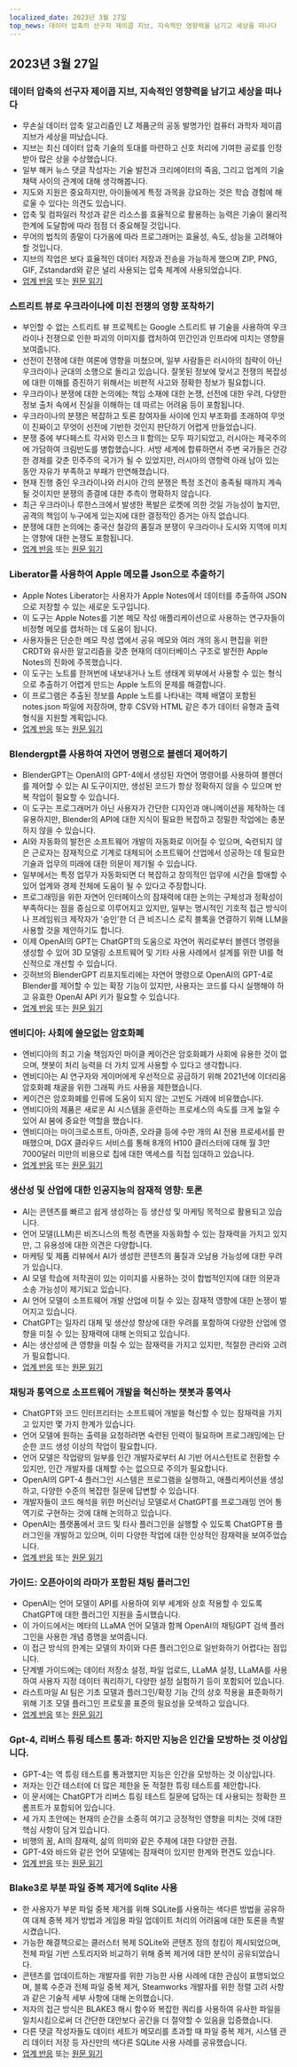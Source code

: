 ```yaml
---
localized_date: 2023년 3월 27일
top_news: 데이터 압축의 선구자 제이콥 지브, 지속적인 영향력을 남기고 세상을 떠나다
---
```


## 2023년 3월 27일

### 데이터 압축의 선구자 제이콥 지브, 지속적인 영향력을 남기고 세상을 떠나다

- 무손실 데이터 압축 알고리즘인 LZ 제품군의 공동 발명가인 컴퓨터 과학자 제이콥 지브가 세상을 떠났습니다.
- 지브는 최신 데이터 압축 기술의 토대를 마련하고 신호 처리에 기여한 공로를 인정받아 많은 상을 수상했습니다.
- 일부 해커 뉴스 댓글 작성자는 기술 발전과 크리에이터의 죽음, 그리고 업계의 기술 채택 사이의 관계에 대해 생각해봅니다.
- 지도와 지원은 중요하지만, 아이들에게 특정 과목을 강요하는 것은 학습 경험에 해로울 수 있다는 의견도 있습니다.
- 압축 및 컴파일러 작성과 같은 리소스를 효율적으로 활용하는 능력은 기술이 물리적 한계에 도달함에 따라 점점 더 중요해질 것입니다.
- 무어의 법칙의 종말이 다가옴에 따라 프로그래머는 효율성, 속도, 성능을 고려해야 할 것입니다.
- 지브의 작업은 보다 효율적인 데이터 저장과 전송을 가능하게 했으며 ZIP, PNG, GIF, Zstandard와 같은 널리 사용되는 압축 체계에 사용되었습니다.
- [업계 반응](http://news.ycombinator.com/item?id=35316836) 또는 [원문 읽기](https://twitter.com/erlichya/status/1639973591214182400)

### 스트리트 뷰로 우크라이나에 미친 전쟁의 영향 포착하기

- 부인할 수 없는 스트리트 뷰 프로젝트는 Google 스트리트 뷰 기술을 사용하여 우크라이나 전쟁으로 인한 파괴의 이미지를 캡처하여 민간인과 인프라에 미치는 영향을 보여줍니다.
- 선전이 전쟁에 대한 여론에 영향을 미쳤으며, 일부 사람들은 러시아의 침략이 아닌 우크라이나 군대의 소행으로 돌리고 있습니다. 잘못된 정보에 맞서고 전쟁의 복잡성에 대한 이해를 증진하기 위해서는 비판적 사고와 정확한 정보가 필요합니다.
- 우크라이나 분쟁에 대한 논의에는 책임 소재에 대한 논쟁, 선전에 대한 우려, 다양한 정보 출처 속에서 진실을 이해하는 데 따르는 어려움 등이 포함됩니다.
- 우크라이나의 분쟁은 복잡하고 토론 참여자들 사이에 인지 부조화를 초래하여 무엇이 진짜이고 무엇이 선전에 기반한 것인지 판단하기 어렵게 만들었습니다.
- 분쟁 중에 부다페스트 각서와 민스크 II 합의는 모두 파기되었고, 러시아는 제국주의에 가담하여 크림반도를 병합했습니다. 서방 세계에 합류하면서 주변 국가들은 건강한 경제를 갖춘 민주주의 국가가 될 수 있었지만, 러시아의 영향력 아래 남아 있는 동안 자유가 부족하고 부패가 만연해졌습니다.
- 현재 진행 중인 우크라이나와 러시아 간의 분쟁은 특정 조건이 충족될 때까지 계속될 것이지만 분쟁의 종결에 대한 추측이 명확하지 않습니다.
- 최근 우크라이나 루한스크에서 발생한 폭발은 로켓에 의한 것일 가능성이 높지만, 공격의 책임이 누구에게 있는지에 대한 결정적인 증거는 아직 없습니다.
- 분쟁에 대한 논의에는 중국산 철강의 품질과 분쟁이 우크라이나 도시와 지역에 미치는 영향에 대한 논쟁도 포함됩니다.
- [업계 반응](http://news.ycombinator.com/item?id=35312352) 또는 [원문 읽기](https://theundeniablestreetview.com/)

### Liberator를 사용하여 Apple 메모를 Json으로 추출하기

- Apple Notes Liberator는 사용자가 Apple Notes에서 데이터를 추출하여 JSON으로 저장할 수 있는 새로운 도구입니다.
- 이 도구는 Apple Notes를 기본 메모 작성 애플리케이션으로 사용하는 연구자들이 비정형 메모를 캡처하는 데 도움이 됩니다.
- 사용자들은 단순한 메모 작성 앱에서 공유 메모와 여러 개의 동시 편집을 위한 CRDT와 유사한 알고리즘을 갖춘 현재의 데이터베이스 구조로 발전한 Apple Notes의 진화에 주목했습니다.
- 이 도구는 노트를 한꺼번에 내보내거나 노트 생태계 외부에서 사용할 수 있는 형식으로 추출하기 어렵게 만드는 Apple 노트의 문제를 해결합니다.
- 이 프로그램은 추출된 정보를 Apple 노트를 나타내는 객체 배열이 포함된 notes.json 파일에 저장하며, 향후 CSV와 HTML 같은 추가 데이터 유형과 출력 형식을 지원할 계획입니다.
- [업계 반응](http://news.ycombinator.com/item?id=35316679) 또는 [원문 읽기](https://github.com/HamburgChimps/apple-notes-liberator)

### Blendergpt를 사용하여 자연어 명령으로 블렌더 제어하기

- BlenderGPT는 OpenAI의 GPT-4에서 생성된 자연어 명령어를 사용하여 블렌더를 제어할 수 있는 AI 도구이지만, 생성된 코드가 항상 정확하지 않을 수 있으며 반복 작업이 필요할 수 있습니다.
- 이 도구는 프로그래머가 아닌 사용자가 간단한 디자인과 애니메이션을 제작하는 데 유용하지만, Blender의 API에 대한 지식이 필요한 복잡하고 정밀한 작업에는 충분하지 않을 수 있습니다.
- AI와 자동화의 발전은 소프트웨어 개발의 자동화로 이어질 수 있으며, 숙련되지 않은 근로자는 잠재적으로 기계로 대체되어 소프트웨어 산업에서 성공하는 데 필요한 기술과 업무의 미래에 대한 의문이 제기될 수 있습니다.
- 일부에서는 특정 업무가 자동화되면 더 복잡하고 창의적인 업무에 시간을 할애할 수 있어 업계와 경제 전체에 도움이 될 수 있다고 주장합니다.
- 프로그래밍을 위한 자연어 인터페이스의 잠재력에 대한 논의는 구체성과 정확성이 부족하다는 점을 중심으로 이루어지고 있지만, 일부는 명시적인 기호적 접근 방식이나 프레임워크 제작자가 '승인'한 더 큰 비즈니스 로직 블록을 연결하기 위해 LLM을 사용할 것을 제안하기도 합니다.
- 이제 OpenAI의 GPT는 ChatGPT의 도움으로 자연어 쿼리로부터 블렌더 명령을 생성할 수 있어 3D 모델링 소프트웨어 및 기타 사용 사례에서 설계를 위한 UI를 혁신적으로 개선할 수 있습니다.
- 깃허브의 BlenderGPT 리포지토리에는 자연어 명령으로 OpenAI의 GPT-4로 Blender를 제어할 수 있는 확장 기능이 있지만, 사용자는 코드를 다시 실행해야 하고 유효한 OpenAI API 키가 필요할 수 있습니다.
- [업계 반응](http://news.ycombinator.com/item?id=35320571) 또는 [원문 읽기](https://github.com/gd3kr/BlenderGPT)

### 엔비디아: 사회에 쓸모없는 암호화폐

- 엔비디아의 최고 기술 책임자인 마이클 케이건은 암호화폐가 사회에 유용한 것이 없으며, 챗봇이 처리 능력을 더 가치 있게 사용할 수 있다고 생각합니다.
- 엔비디아는 AI 연구자와 게이머에게 우선적으로 공급하기 위해 2021년에 이더리움 암호화폐 채굴을 위한 그래픽 카드 사용을 제한했습니다.
- 케이건은 암호화폐를 인류에 도움이 되지 않는 고빈도 거래에 비유했습니다.
- 엔비디아의 제품은 새로운 AI 시스템을 훈련하는 프로세스의 속도를 크게 높일 수 있어 AI 붐에 중요한 역할을 했습니다.
- 엔비디아는 마이크로소프트, 아마존, 오라클 등에 수만 개의 AI 전용 프로세서를 판매했으며, DGX 클라우드 서비스를 통해 8개의 H100 클러스터에 대해 월 3만7000달러 미만의 비용으로 칩에 대한 액세스를 직접 임대하고 있습니다.
- [업계 반응](http://news.ycombinator.com/item?id=35317464) 또는 [원문 읽기](https://www.theguardian.com/technology/2023/mar/26/cryptocurrencies-add-nothing-useful-to-society-nvidia-chatbots-processing-crypto-mining)

### 생산성 및 산업에 대한 인공지능의 잠재적 영향: 토론

- AI는 콘텐츠를 빠르고 쉽게 생성하는 등 생산성 및 마케팅 목적으로 활용되고 있습니다.
- 언어 모델(LLM)은 비즈니스의 특정 측면을 자동화할 수 있는 잠재력을 가지고 있지만, 그 유용성에 대한 의견은 다양합니다.
- 마케팅 및 제품 리뷰에서 AI가 생성한 콘텐츠의 품질과 오남용 가능성에 대한 우려가 있습니다.
- AI 모델 학습에 저작권이 있는 이미지를 사용하는 것이 합법적인지에 대한 의문과 소송 가능성이 제기되고 있습니다.
- AI 언어 모델이 소프트웨어 개발 산업에 미칠 수 있는 잠재적 영향에 대한 논쟁이 벌어지고 있습니다.
- ChatGPT는 일자리 대체 및 생산성 향상에 대한 우려를 포함하여 다양한 산업에 영향을 미칠 수 있는 잠재력에 대해 논의되고 있습니다.
- AI는 생산성에 큰 영향을 미칠 수 있는 잠재력을 가지고 있지만, 적절한 관리와 고려가 필요합니다.
- [업계 반응](http://news.ycombinator.com/item?id=35312694) 또는 [원문 읽기](https://oneusefulthing.substack.com/p/superhuman-what-can-ai-do-in-30-minutes)

### 채팅과 통역으로 소프트웨어 개발을 혁신하는 챗봇과 통역사

- ChatGPT와 코드 인터프리터는 소프트웨어 개발을 혁신할 수 있는 잠재력을 가지고 있지만 몇 가지 한계가 있습니다.
- 언어 모델에 원하는 출력을 요청하려면 숙련된 인력이 필요하며 프로그래밍에는 단순한 코드 생성 이상의 작업이 필요합니다.
- 언어 모델은 작업량의 일부를 인간 개발자로부터 AI 기반 어시스턴트로 전환할 수 있지만, 인간 개발자를 대체할 수는 없으므로 주의가 필요합니다.
- OpenAI의 GPT-4 플러그인 시스템은 프로그램을 실행하고, 애플리케이션을 생성하고, 다양한 수준의 복잡한 질문에 답변할 수 있습니다.
- 개발자들이 코드 해석을 위한 머신러닝 모델로서 ChatGPT를 프로그래밍 언어 통역기로 구현하는 것에 대해 논의하고 있습니다.
- OpenAI는 플랫폼에서 코드 및 타사 플러그인을 실행할 수 있도록 ChatGPT용 플러그인을 개발하고 있으며, 이미 다양한 작업에 대한 인상적인 잠재력을 보여주었습니다.
- [업계 반응](http://news.ycombinator.com/item?id=35312609) 또는 [원문 읽기](https://andrewmayneblog.wordpress.com/2023/03/23/chatgpt-code-interpreter-magic/)

### 가이드: 오픈아이의 라마가 포함된 채팅 플러그인

- OpenAI는 언어 모델이 API를 사용하여 외부 세계와 상호 작용할 수 있도록 ChatGPT에 대한 플러그인 지원을 출시했습니다.
- 이 가이드에서는 메타의 LLaMA 언어 모델과 함께 OpenAI의 채팅GPT 검색 플러그인을 사용한 개념 증명을 보여줍니다.
- 이 접근 방식의 한계는 모델의 차이와 다른 플러그인으로 일반화하기 어렵다는 점입니다.
- 단계별 가이드에는 데이터 저장소 설정, 파일 업로드, LLaMA 설정, LLaMA를 사용하여 사용자 지정 데이터 쿼리하기, 다양한 설정 실험하기 등이 포함되어 있습니다.
- 라스트마일 AI 팀은 기초 모델과 플러그인/확장 기능 간의 상호 작용을 표준화하기 위해 기초 모델 플러그인 프로토콜 표준의 필요성을 모색하고 있습니다.
- [업계 반응](http://news.ycombinator.com/item?id=35315542) 또는 [원문 읽기](https://blog.lastmileai.dev/using-openais-retrieval-plugin-with-llama-d2e0b6732f14)

### Gpt-4, 리버스 튜링 테스트 통과: 하지만 지능은 인간을 모방하는 것 이상입니다.

- GPT-4는 역 튜링 테스트를 통과했지만 지능은 인간을 모방하는 것 이상입니다.
- 저자는 인간 테스터에 더 많은 제한을 둔 적절한 튜링 테스트를 제안합니다.
- 이 문서에는 ChatGPT가 리버스 튜링 테스트 질문에 답하는 데 사용되는 정확한 프롬프트가 포함되어 있습니다.
- 세 가지 초안에는 현재의 순간을 소중히 여기고 긍정적인 영향을 미치는 것에 대한 핵심 사항이 담겨 있습니다.
- 비행의 꿈, AI의 잠재력, 삶의 의미와 같은 주제에 대한 다양한 관점.
- GPT-4와 바드와 같은 언어 모델에는 잠재력이 있지만 한계와 편견도 있습니다.
- [업계 반응](http://news.ycombinator.com/item?id=35313171) 또는 [원문 읽기](https://gist.github.com/rain-1/3bf56122b0ebeac929dff0f881ee8e4c)

### Blake3로 부분 파일 중복 제거에 Sqlite 사용

- 한 사용자가 부분 파일 중복 제거를 위해 SQLite를 사용하는 색다른 방법을 공유하여 대체 중복 제거 방법과 게임용 파일 업데이트 처리의 어려움에 대한 토론을 촉발시켰습니다.
- 가능한 해결책으로는 클러스터 복제 SQLite와 콘텐츠 정의 청킹이 제시되었으며, 전체 파일 기반 스토리지와 비교하기 위해 중복 제거에 대한 분석이 공유되었습니다.
- 콘텐츠를 업데이트하는 개발자를 위한 가능한 사용 사례에 대한 관심이 표명되었으며, 블록 수준과 전체 파일 중복 제거, Steamworks 개발자를 위한 정렬 고려 사항과 같은 기술적 세부 사항에 대해 논의했습니다.
- 저자의 접근 방식은 BLAKE3 해시 함수와 복잡한 쿼리를 사용하여 유사한 파일을 일치시킴으로써 더 간단한 대안보다 공간을 더 절약할 수 있음을 입증했습니다.
- 다른 댓글 작성자들도 데이터 세트가 메모리를 초과할 때 파일 중복 제거, 시스템 관리 데이터 저장 등 자신만의 색다른 SQLite 사용 사례를 공유했습니다.
- [업계 반응](http://news.ycombinator.com/item?id=35317419) 또는 [원문 읽기](https://sqlite.org/forum/forumpost/7fecf11e42c71a91?raw)
